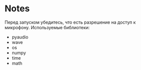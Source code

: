 # Notes
Перед запуском убедитесь, что есть разрешение на доступ к микрофону.
Используемые библиотеки:
- pyaudio
- wave
- os
- numpy
- time
- math
